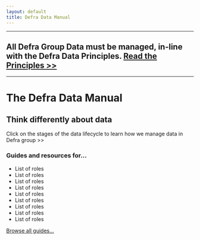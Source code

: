 ```yaml
---
layout: default
title: Defra Data Manual
---
```


***

## All Defra Group Data must be managed, in-line with the Defra Data Principles. [Read the Principles >>](/DDM/principles/principles)

***

# The Defra Data Manual

## Think differently about data
Click on the stages of the data lifecycle to learn how we manage data in Defra group >>

### Guides and resources for…

* List of roles
* List of roles
* List of roles
* List of roles
* List of roles
* List of roles
* List of roles
* List of roles
* List of roles

[Browse all guides…](/DDM/guides/guides)

